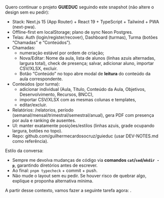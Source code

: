 Quero continuar o projeto **GUIEDUC** seguindo este snapshot (não altere o design sem eu pedir):

- Stack: Next.js 15 (App Router) + React 19 + TypeScript + Tailwind + PWA (next-pwa).
- Offline-first em localStorage; plano de sync Neon Postgres.
- Telas: Auth (login/register/recover), Dashboard (turmas), Turma (botões “Chamadas” e “Conteúdos”).
- Chamadas:
  - numeração estável por ordem de criação;
  - Nova/Editar: Nome da aula, lista de alunos (linhas azuis alternadas, largura total), check de presença; salvar, adicionar aluno, importar CSV/XLSX, excluir.
  - Botão “Conteúdo” no topo abre modal de **leitura** do conteúdo da aula correspondente.
- Conteúdos (por turma):
  - adicionar individual (Aula, Título, Conteúdo da Aula, Objetivos, Desenvolvimento, Recursos, BNCC),
  - importar CSV/XLSX com as mesmas colunas e templates,
  - editar/excluir.
- Relatórios: /relatorios, período (semanal/mensal/trimestral/semestral/anual), gera PDF com presença por aula e ranking de ausentes.
- UI: manter exatamente posições/estilos (linhas azuis, grade ocupando largura, botões no topo).
- Repo: github.com/guilhermecardosocruz/guieduc (usar DEV-NOTES.md como referência).

Estilo da conversa:
- Sempre me devolva mudanças de código via **comandos `cat`/`sed`/`mkdir -p`**, garantindo diretórios antes de escrever.
- Ao final: `pnpm typecheck` + commit + push.
- Não mude o layout sem eu pedir. Se houver risco de quebrar algo, explique e proponha alternativa mínima.

A partir desse contexto, vamos fazer a seguinte tarefa agora: <DESCREVER A TAREFA AQUI>.

